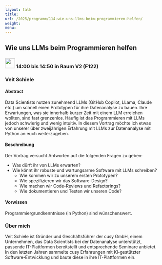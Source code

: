 ```yaml
---
layout: talk
title:
url: /2025/programm/114-wie-uns-llms-beim-programmieren-helfen/
weight:
menu:
---
```

## Wie uns LLMs beim Programmieren helfen

### <img height = "32" src="../../../images/talk.svg"> 14:00 bis 14:50 in Raum V2 (F122)

### Veit Schiele

#### Abstract

Data Scientists nutzen zunehmend LLMs (GitHub Copilot, LLama, Claude etc.) um schnell einen Prototypen für ihre Datenanalyse zu bauen. Ihre Erwartungen, was sie innerhalb kurzer Zeit mit einem LLM erreichen wollten, sind fast grenzenlos. Häufig ist das Programmieren mit LLMs jedoch schwierig und wenig intuitiv. In diesem Vortrag möchte ich etwas von unserer über zweijährigen Erfahrung mit LLMs zur Datenanalyse mit Python an euch weiterzugeben.

#### Beschreibung

Der Vortrag versucht Antworten auf die folgenden Fragen zu geben:  
* Was dürft ihr von LLMs erwarten?  
* Wie könnt ihr robuste und wartungsarme Software mit LLMs schreiben?  
  * Wie kommen wir zu unserem ersten Prototypen?  
  * Wie spezifizieren wir das Software-Design?  
  * Wie machen wir Code-Reviews und Refactorings?  
  * Wie dokumentieren und Testen wir unseren Code?

#### Vorwissen

Programmiergrundkenntnisse (in Python) sind wünschenswert.

### Über mich

Veit Schiele ist Gründer und Geschäftsführer der cusy GmbH, einem Unternehmen, das Data Scientists bei der Datenanalyse unterstützt, passende IT-Plattformen bereitstellt und entsprechende Seminare anbietet. In den letzten Jahren sammelte cusy Erfahrungen mit KI-gestützter Software-Entwicklung und baute diese in ihre IT-Plattformen ein.

